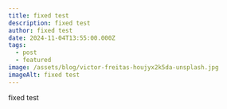 ```yaml
---
title: fixed test
description: fixed test
author: fixed test
date: 2024-11-04T13:55:00.000Z
tags:
  - post
  - featured
image: /assets/blog/victor-freitas-houjyx2k5da-unsplash.jpg
imageAlt: fixed test
---
```

fixed test
